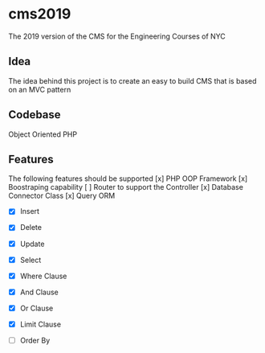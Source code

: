 # cms2019
The 2019 version of the CMS for the Engineering Courses of NYC

## Idea
The idea behind this project is to create an easy to build CMS that is based on an MVC pattern 

## Codebase
Object Oriented PHP

## Features 
The following features should be supported 
[x] PHP OOP Framework
[x] Boostraping capability 
[ ] Router to support the Controller 
[x] Database Connector Class 
[x] Query ORM 
  - [x] Insert 
  - [x] Delete
  - [x] Update 
  - [x] Select 
  - [x] Where Clause 
  - [x] And Clause
  - [x] Or Clause 
  - [x] Limit Clause 
  - [ ] Order By 
  
  

